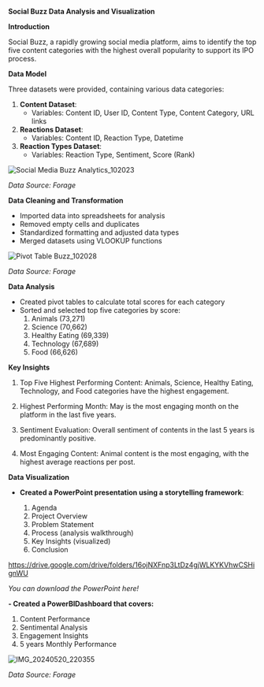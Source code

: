 **Social Buzz Data Analysis and Visualization**

**Introduction**

Social Buzz, a rapidly growing social media platform, aims to identify the top five content categories with the highest overall popularity to support its IPO process.

**Data Model**

Three datasets were provided, containing various data categories:

1. **Content Dataset**:
    - Variables: Content ID, User ID, Content Type, Content Category, URL links
2. **Reactions Dataset**:
    - Variables: Content ID, Reaction Type, Datetime
3. **Reaction Types Dataset**:
    - Variables: Reaction Type, Sentiment, Score (Rank)


![Social Media Buzz Analytics_102023](https://github.com/Temilade11/Social-Buzz-Data-Analysis-and-Visualization-/assets/163453289/143a3dfd-6640-487f-bbd0-8b2fbbf25b7a)


_Data Source: Forage_


**Data Cleaning and Transformation**

- Imported data into spreadsheets for analysis
- Removed empty cells and duplicates
- Standardized formatting and adjusted data types
- Merged datasets using VLOOKUP functions
  


![Pivot Table Buzz_102028](https://github.com/Temilade11/Social-Buzz-Data-Analysis-and-Visualization-/assets/163453289/98fad064-d772-4785-a90f-db4ca8fc5a91)  

_Data Source: Forage_

**Data Analysis**

- Created pivot tables to calculate total scores for each category
- Sorted and selected top five categories by score:
    1. Animals (73,271)
    2. Science (70,662)
    3. Healthy Eating (69,339)
    4. Technology (67,689)
    5. Food (66,626)



**Key Insights**

1. Top Five Highest Performing Content: Animals, Science, Healthy Eating, Technology, and Food categories have the highest engagement.

2. Highest Performing Month: May is the most engaging month on the platform in the last five years.
3. Sentiment Evaluation: Overall sentiment of contents in the last 5 years is predominantly positive.

3. Most Engaging Content: Animal content is the most engaging, with the highest average reactions per post.

**Data Visualization**

- **Created a PowerPoint presentation using a storytelling framework**:

    1. Agenda
    2. Project Overview
    3. Problem Statement
    4. Process (analysis walkthrough)
    5. Key Insights (visualized)
    6. Conclusion


https://drive.google.com/drive/folders/16ojNXFnp3LtDz4gjWLKYKVhwCSHignWU


_You can download the PowerPoint here!_


**- Created a PowerBIDashboard that covers:**


1. Content Performance
2. Sentimental Analysis
3. Engagement Insights
4. 5 years Monthly Performance
   
 
![IMG_20240520_220355](https://github.com/Temilade11/Social-Buzz-Data-Analysis-and-Visualization-/assets/163453289/ab1b0a28-9acf-4c4a-9994-1b4150acd104)


_Data Source: Forage_

